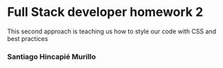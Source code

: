 # Full Stack developer homework 2

This second approach is teaching us how to style our code with CSS and best practices

### Santiago Hincapié Murillo
